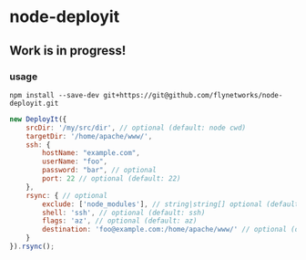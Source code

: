# node-deployit

## Work is in progress!

### usage

```npm install --save-dev git+https://git@github.com/flynetworks/node-deployit.git```

```javascript
new DeployIt({
    srcDir: '/my/src/dir', // optional (default: node cwd) 
    targetDir: '/home/apache/www/',
    ssh: {
        hostName: "example.com",
        userName: "foo",
        password: "bar", // optional
        port: 22 // optional (default: 22)
    },
    rsync: { // optional
        exclude: ['node_modules'], // string|string[] optional (default [node_modules]
        shell: 'ssh', // optional (default: ssh)
        flags: 'az', // optional (default: az)
        destination: 'foo@example.com:/home/apache/www/' // optional (default depends on the targetDir and the ssh settings)
    }
}).rsync();
```